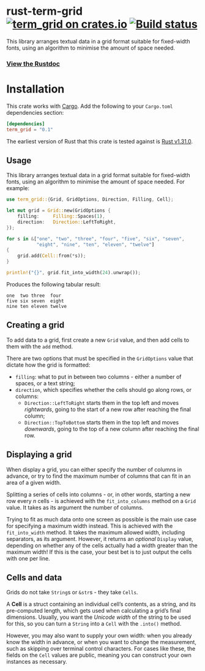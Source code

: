 # rust-term-grid [![term_grid on crates.io](https://meritbadge.herokuapp.com/term_grid)](https://crates.io/crates/term_grid) [![Build status](https://travis-ci.org/ogham/rust-term-grid.svg?branch=master)](https://travis-ci.org/ogham/rust-term-grid)

This library arranges textual data in a grid format suitable for fixed-width fonts, using an algorithm to minimise the amount of space needed.

### [View the Rustdoc](https://docs.rs/term_grid)


# Installation

This crate works with [Cargo](https://crates.io). Add the following to your `Cargo.toml` dependencies section:

```toml
[dependencies]
term_grid = "0.1"
```

The earliest version of Rust that this crate is tested against is [Rust v1.31.0](https://blog.rust-lang.org/2018/12/06/Rust-1.31-and-rust-2018.html).


## Usage

This library arranges textual data in a grid format suitable for fixed-width fonts, using an algorithm to minimise the amount of space needed.
For example:

```rust
use term_grid::{Grid, GridOptions, Direction, Filling, Cell};

let mut grid = Grid::new(GridOptions {
    filling:     Filling::Spaces(1),
    direction:   Direction::LeftToRight,
});

for s in &["one", "two", "three", "four", "five", "six", "seven",
           "eight", "nine", "ten", "eleven", "twelve"]
{
    grid.add(Cell::from(*s));
}

println!("{}", grid.fit_into_width(24).unwrap());
```

Produces the following tabular result:

```
one  two three  four
five six seven  eight
nine ten eleven twelve
```


## Creating a grid

To add data to a grid, first create a new `Grid` value, and then add cells to them with the `add` method.

There are two options that must be specified in the `GridOptions` value that dictate how the grid is formatted:

- `filling`: what to put in between two columns - either a number of spaces, or a text string;
- `direction`, which specifies whether the cells should go along rows, or columns:
    - `Direction::LeftToRight` starts them in the top left and moves *rightwards*, going to the start of a new row after reaching the final column;
    - `Direction::TopToBottom` starts them in the top left and moves *downwards*, going to the top of a new column after reaching the final row.


## Displaying a grid

When display a grid, you can either specify the number of columns in advance, or try to find the maximum number of columns that can fit in an area of a given width.

Splitting a series of cells into columns - or, in other words, starting a new row every *n* cells - is achieved with the `fit_into_columns` method on a `Grid` value.
It takes as its argument the number of columns.

Trying to fit as much data onto one screen as possible is the main use case for specifying a maximum width instead.
This is achieved with the `fit_into_width` method.
It takes the maximum allowed width, including separators, as its argument.
However, it returns an *optional* `Display` value, depending on whether any of the cells actually had a width greater than the maximum width!
If this is the case, your best bet is to just output the cells with one per line.


## Cells and data

Grids do not take `String`s or `&str`s - they take `Cells`.

A **Cell** is a struct containing an individual cell’s contents, as a string, and its pre-computed length, which gets used when calculating a grid’s final dimensions.
Usually, you want the *Unicode width* of the string to be used for this, so you can turn a `String` into a `Cell` with the `.into()` method.

However, you may also want to supply your own width: when you already know the width in advance, or when you want to change the measurement, such as skipping over terminal control characters.
For cases like these, the fields on the `Cell` values are public, meaning you can construct your own instances as necessary.
